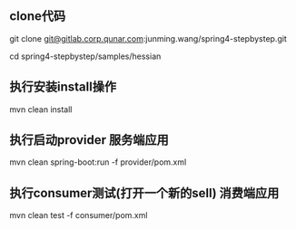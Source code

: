 ## clone代码 

git clone git@gitlab.corp.qunar.com:junming.wang/spring4-stepbystep.git

cd spring4-stepbystep/samples/hessian

## 执行安装install操作
mvn clean install

##  执行启动provider 服务端应用
mvn clean spring-boot:run -f provider/pom.xml

##  执行consumer测试(打开一个新的sell) 消费端应用
mvn clean test -f consumer/pom.xml
